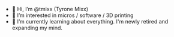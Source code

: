 - 👋 Hi, I’m @tmixx (Tyrone Mixx)
- 👀 I’m interested in micros / software / 3D printing
- 🌱 I’m currently learning about everything.  I'm newly retired and expanding my mind.

<!---
tmixx/tmixx is a ✨ special ✨ repository because its `README.md` (this file) appears on your GitHub profile.
You can click the Preview link to take a look at your changes.
--->
